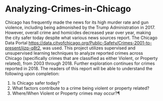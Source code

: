 # Analyzing-Crimes-in-Chicago
Chicago has frequently made the news for its high murder rate and gun violence, including being admonished by the Trump Administration in 2017. However, overall crime and homicides decreased year over year, making the city safer today despite what various news sources report.
The Chicago Data Portal https://data.cityofchicago.org/Public-Safety/Crimes-2001-to-present/ijzp-q8t2, was used.
This project utilizes supervised and unsupervised learning techniques to analyze reported crimes across Chicago (specifically crimes that are classified as either Violent, or Property related), from 2003 through 2018. Further exploration continues for crimes reported in 2018. The readers of this report will be able to understand the following upon completion:

1. Is Chicago safer today?
2. What factors contribute to a crime being violent or property related?
3. Where/When Violent or Property crimes may occur?¶
